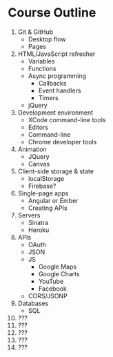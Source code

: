 # Course Outline

1. Git & GitHub
    * Desktop flow
    * Pages
1. HTML/JavaScript refresher
    * Variables
    * Functions
    * Async programming
        * Callbacks
        * Event handlers
        * Timers
    * jQuery
1. Development environment
    * XCode command-line tools
    * Editors
    * Command-line
    * Chrome developer tools
1. Animation
    * JQuery
    * Canvas
1. Client-side storage & state
    * localStorage
    * Firebase?
1. Single-page apps
    * Angular or Ember
    * Creating APIs
1. Servers
    * Sinatra
    * Heroku
1. APIs
    * OAuth
    * JSON
    * JS
        * Google Maps
        * Google Charts
        * YouTube
        * Facebook
    * CORS/JSONP
1. Databases
    * SQL
1. ???
1. ???
1. ???
1. ???
1. ???
